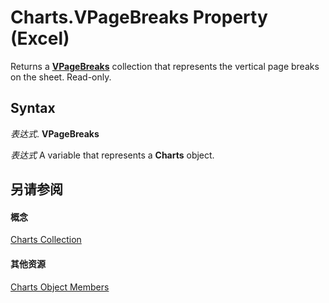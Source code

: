 
# Charts.VPageBreaks Property (Excel)

Returns a  **[VPageBreaks](d67573e4-34c2-2615-b236-7d7902944fcf.md)** collection that represents the vertical page breaks on the sheet. Read-only.


## Syntax

 _表达式_. **VPageBreaks**

 _表达式_ A variable that represents a **Charts** object.


## 另请参阅


#### 概念


[Charts Collection](06d4602e-a713-7ca0-db39-2d8a29f084a0.md)
#### 其他资源


[Charts Object Members](http://msdn.microsoft.com/library/209281d5-4fda-65f1-ac1c-6ae43c2764ba%28Office.15%29.aspx)